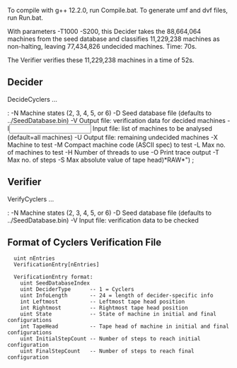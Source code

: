 To compile with g++ 12.2.0, run Compile.bat.
To generate umf and dvf files, run Run.bat.

With parameters -T1000 -S200, this Decider takes the 88,664,064 machines from the seed database and classifies 11,229,238 machines as non-halting, leaving 77,434,826 undecided machines. Time: 70s.

The Verifier verifies these 11,229,238 machines in a time of 52s.

Decider
-------
DecideCyclers <param> <param>...
  <param>: -N<states>            Machine states (2, 3, 4, 5, or 6)
           -D<database>          Seed database file (defaults to ../SeedDatabase.bin)
           -V<verification file> Output file: verification data for decided machines
           -I<input file>        Input file: list of machines to be analysed (default=all machines)
           -U<undecided file>    Output file: remaining undecided machines
           -X<test machine>      Machine to test
           -M<machine spec>      Compact machine code (ASCII spec) to test
           -L<machine limit>     Max no. of machines to test
           -H<threads>           Number of threads to use
           -O                    Print trace output
           -T<time limit>        Max no. of steps
           -S<space limit>       Max absolute value of tape head)*RAW*") ;

Verifier
--------
VerifyCyclers <param> <param>...
  <param>: -N<states>            Machine states (2, 3, 4, 5, or 6)
           -D<database>          Seed database file (defaults to ../SeedDatabase.bin)
           -V<verification file> Input file: verification data to be checked

Format of Cyclers Verification File
-----------------------------------
```
  uint nEntries
  VerificationEntry[nEntries]

  VerificationEntry format:
    uint SeedDatabaseIndex
    uint DeciderType      -- 1 = Cyclers
    uint InfoLength       -- 24 = length of decider-specific info
    int Leftmost          -- Leftmost tape head position
    int Rightmost         -- Rightmost tape head position
    uint State            -- State of machine in initial and final configurations
    int TapeHead          -- Tape head of machine in initial and final configurations
    uint InitialStepCount -- Number of steps to reach initial configuration
    uint FinalStepCount   -- Number of steps to reach final configuration
```

